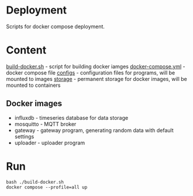 # Deployment
Scripts for docker compose deployment.

# Content
[build-docker.sh](./buil-docker.sh) - script for building docker iamges
[docker-compose.yml](./docker-compose.yml) - docker compose file
[configs](./configs) - configuration files for programs, will be mounted to images
[storage](./storage) - permanent storage for docker images, will be mounted to containers

## Docker images
 - influxdb - timeseries database for data storage
 - mosquitto - MQTT broker
 - gateway - gateway program, generating random data with default settings
 - uploader - uploader program

# Run
```
bash ./build-docker.sh
docker compose --profile=all up
```
